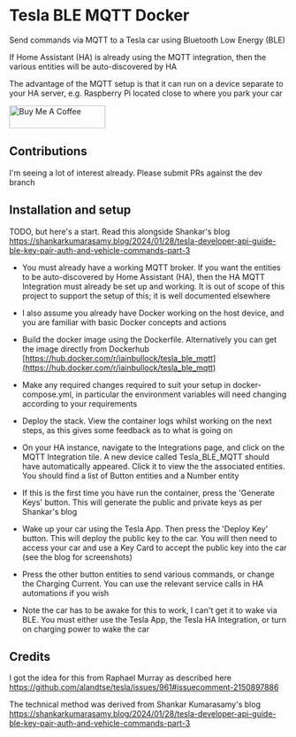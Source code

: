 # Tesla BLE MQTT Docker

Send commands via MQTT to a Tesla car using Bluetooth Low Energy (BLE)

If Home Assistant (HA) is already using the MQTT integration, then the various entities will be auto-discovered by HA

The advantage of the MQTT setup is that it can run on a device separate to your HA server, e.g. Raspberry Pi located close to where you park your car 

<a href="https://www.buymeacoffee.com/iainbullock" target="_blank"><img src="https://cdn.buymeacoffee.com/buttons/default-orange.png" alt="Buy Me A Coffee" height="41" width="174"></a>

## Contributions
I'm seeing a lot of interest already. Please submit PRs against the dev branch

## Installation and setup
TODO, but here's a start. Read this alongside Shankar's blog https://shankarkumarasamy.blog/2024/01/28/tesla-developer-api-guide-ble-key-pair-auth-and-vehicle-commands-part-3

- You must already have a working MQTT broker. If you want the entities to be auto-discovered by Home Assistant (HA), then the HA MQTT Integration must already be set up and working. It is out of scope of this project to support the setup of this; it is well documented elsewhere

- I also assume you already have Docker working on the host device, and you are familiar with basic Docker concepts and actions

- Build the docker image using the Dockerfile. Alternatively you can get the image directly from Dockerhub [https://hub.docker.com/r/iainbullock/tesla_ble_mqtt](https://hub.docker.com/r/iainbullock/tesla_ble_mqtt)

- Make any required changes required to suit your setup in docker-compose.yml, in particular the environment variables will need changing according to your requirements

- Deploy the stack. View the container logs whilst working on the next steps, as this gives some feedback as to what is going on

- On your HA instance, navigate to the Integrations page, and click on the MQTT Integration tile. A new device called Tesla_BLE_MQTT should have automatically appeared. Click it to view the the associated entities. You should find a list of Button entities and a Number entity

- If this is the first time you have run the container, press the 'Generate Keys' button. This will generate the public and private keys as per Shankar's blog

- Wake up your car using the Tesla App. Then press the 'Deploy Key' button. This will deploy the public key to the car. You will then need to access your car and use a Key Card to accept the public key into the car (see the blog for screenshots)

- Press the other button entities to send various commands, or change the Charging Current. You can use the relevant service calls in HA automations if you wish

- Note the car has to be awake for this to work, I can't get it to wake via BLE. You must either use the Tesla App, the Tesla HA Integration, or turn on charging power to wake the car

## Credits

I got the idea for this from Raphael Murray as described here https://github.com/alandtse/tesla/issues/961#issuecomment-2150897886 

The technical method was derived from Shankar Kumarasamy's blog https://shankarkumarasamy.blog/2024/01/28/tesla-developer-api-guide-ble-key-pair-auth-and-vehicle-commands-part-3

